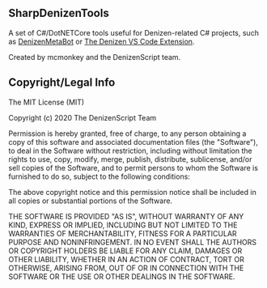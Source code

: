 SharpDenizenTools
-----------------

A set of C#/DotNETCore tools useful for Denizen-related C# projects, such as [DenizenMetaBot](https://github.com/DenizenScript/DenizenMetaBot) or [The Denizen VS Code Extension](https://github.com/DenizenScript/DenizenVSCode).

Created by mcmonkey and the DenizenScript team.

## Copyright/Legal Info

The MIT License (MIT)

Copyright (c) 2020 The DenizenScript Team

Permission is hereby granted, free of charge, to any person obtaining a copy
of this software and associated documentation files (the "Software"), to deal
in the Software without restriction, including without limitation the rights
to use, copy, modify, merge, publish, distribute, sublicense, and/or sell
copies of the Software, and to permit persons to whom the Software is
furnished to do so, subject to the following conditions:

The above copyright notice and this permission notice shall be included in all
copies or substantial portions of the Software.

THE SOFTWARE IS PROVIDED "AS IS", WITHOUT WARRANTY OF ANY KIND, EXPRESS OR
IMPLIED, INCLUDING BUT NOT LIMITED TO THE WARRANTIES OF MERCHANTABILITY,
FITNESS FOR A PARTICULAR PURPOSE AND NONINFRINGEMENT. IN NO EVENT SHALL THE
AUTHORS OR COPYRIGHT HOLDERS BE LIABLE FOR ANY CLAIM, DAMAGES OR OTHER
LIABILITY, WHETHER IN AN ACTION OF CONTRACT, TORT OR OTHERWISE, ARISING FROM,
OUT OF OR IN CONNECTION WITH THE SOFTWARE OR THE USE OR OTHER DEALINGS IN THE
SOFTWARE.
